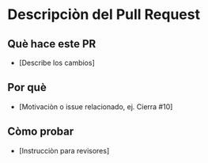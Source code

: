 # Descripciòn del Pull Request
## Què hace este PR
- [Describe los cambios]
## Por què
- [Motivaciòn o issue relacionado, ej. Cierra #10]
## Còmo probar
- [Instrucciòn para revisores]
